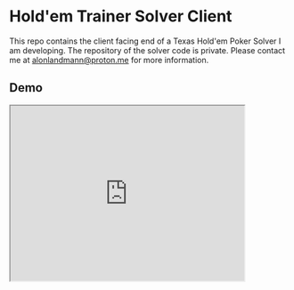 # Hold'em Trainer Solver Client

This repo contains the client facing end of a Texas Hold'em Poker Solver I am developing.
The repository of the solver code is private.
Please contact me at alonlandmann@proton.me for more information.

## Demo

<iframe width="420" height="315" src="https://youtu.be/S8RV61aWX8c"></iframe>